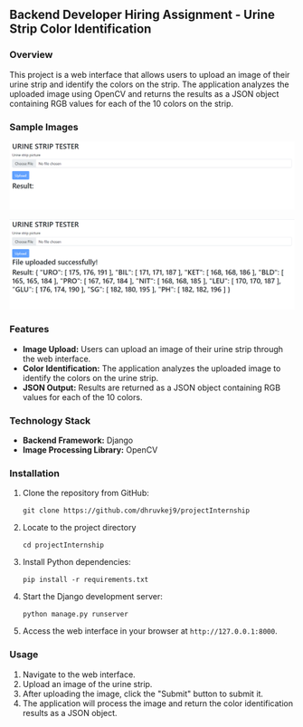 ## Backend Developer Hiring Assignment - Urine Strip Color Identification

### Overview
This project is a web interface that allows users to upload an image of their urine strip and identify the colors on the strip. The application analyzes the uploaded image using OpenCV and returns the results as a JSON object containing RGB values for each of the 10 colors on the strip.

### Sample Images

![Home Page](home_page.png)

![Color Identification](color_identification.png)


### Features
- **Image Upload:** Users can upload an image of their urine strip through the web interface.
- **Color Identification:** The application analyzes the uploaded image to identify the colors on the urine strip.
- **JSON Output:** Results are returned as a JSON object containing RGB values for each of the 10 colors.

### Technology Stack
- **Backend Framework:** Django
- **Image Processing Library:** OpenCV

### Installation
1. Clone the repository from GitHub:
   ```
   git clone https://github.com/dhruvkej9/projectInternship
   ```
2. Locate to the project directory
   ```
   cd projectInternship
   ```  
3. Install Python dependencies:
   ```
   pip install -r requirements.txt
   ```
4. Start the Django development server:
   ```
   python manage.py runserver
   ```
5. Access the web interface in your browser at `http://127.0.0.1:8000`.

### Usage
1. Navigate to the web interface.
2. Upload an image of the urine strip.
3. After uploading the image, click the "Submit" button to submit it.
4. The application will process the image and return the color identification results as a JSON object.
